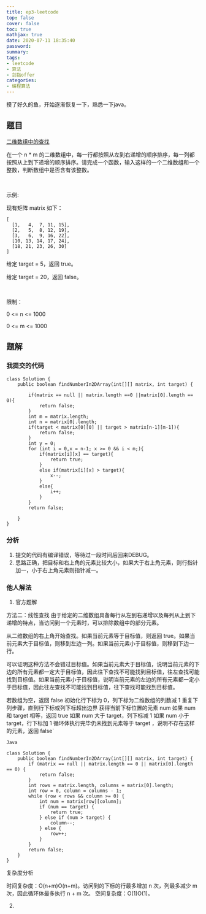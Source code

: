 ```yaml
---
title: ep3-leetcode
top: false
cover: false
toc: true
mathjax: true
date: 2020-07-11 18:35:40
password:
summary:
tags:
- leetcode
- 算法
- 剑指offer
categories:
- 编程算法
---
```

   摸了好久的鱼，开始逐渐恢复一下，熟悉一下java。  
  ## 题目 
  [二维数组中的查找](https://leetcode-cn.com/problems/er-wei-shu-zu-zhong-de-cha-zhao-lcof/)    


在一个 n * m 的二维数组中，每一行都按照从左到右递增的顺序排序，每一列都按照从上到下递增的顺序排序。请完成一个函数，输入这样的一个二维数组和一个整数，判断数组中是否含有该整数。

 

示例:

现有矩阵 matrix 如下：
```
[
  [1,   4,  7, 11, 15],
  [2,   5,  8, 12, 19],
  [3,   6,  9, 16, 22],
  [10, 13, 14, 17, 24],
  [18, 21, 23, 26, 30]
]

```
给定 target = 5，返回 true。

给定 target = 20，返回 false。

 

限制：

0 <= n <= 1000

0 <= m <= 1000



## 题解
### 我提交的代码
```
class Solution {
    public boolean findNumberIn2DArray(int[][] matrix, int target) {

        if(matrix == null || matrix.length ==0 ||matrix[0].length == 0){
            return false;
        }
        int m = matrix.length;
        int n = matrix[0].length;
        if(target < matrix[0][0] || target > matrix[n-1][m-1]){
            return false;
        }
        int y = 0;
        for (int i = 0,x = n-1; x >= 0 && i < m;){
            if(matrix[i][x] == target){
                return true;
            }
            else if(matrix[i][x] > target){  
                x--;
            }
            else{
                i++;
            }
        }
        return false;

    }
}
```
### 分析 
1. 提交的代码有编译错误，等待过一段时间后回来DEBUG。
2. 思路正确，把目标和右上角的元素比较大小，如果大于右上角元素，则行指针加一，小于右上角元素则指针减一。
   
### 他人解法
1. 官方题解

方法二：线性查找
由于给定的二维数组具备每行从左到右递增以及每列从上到下递增的特点，当访问到一个元素时，可以排除数组中的部分元素。

从二维数组的右上角开始查找。如果当前元素等于目标值，则返回 true。如果当前元素大于目标值，则移到左边一列。如果当前元素小于目标值，则移到下边一行。

可以证明这种方法不会错过目标值。如果当前元素大于目标值，说明当前元素的下边的所有元素都一定大于目标值，因此往下查找不可能找到目标值，往左查找可能找到目标值。如果当前元素小于目标值，说明当前元素的左边的所有元素都一定小于目标值，因此往左查找不可能找到目标值，往下查找可能找到目标值。

若数组为空，返回 false
初始化行下标为 0，列下标为二维数组的列数减 1
重复下列步骤，直到行下标或列下标超出边界
获得当前下标位置的元素 num
如果 num 和 target 相等，返回 true
如果 num 大于 target，列下标减 1
如果 num 小于 target，行下标加 1
循环体执行完毕仍未找到元素等于 target ，说明不存在这样的元素，返回 false`
```
Java

class Solution {
    public boolean findNumberIn2DArray(int[][] matrix, int target) {
        if (matrix == null || matrix.length == 0 || matrix[0].length == 0) {
            return false;
        }
        int rows = matrix.length, columns = matrix[0].length;
        int row = 0, column = columns - 1;
        while (row < rows && column >= 0) {
            int num = matrix[row][column];
            if (num == target) {
                return true;
            } else if (num > target) {
                column--;
            } else {
                row++;
            }
        }
        return false;
    }
}

```
复杂度分析

时间复杂度：O(n+m)O(n+m)。访问到的下标的行最多增加 n 次，列最多减少 m 次，因此循环体最多执行 n + m 次。
空间复杂度：O(1)O(1)。




2. 

  
